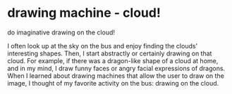 # drawing machine - cloud!

do imaginative drawing on the cloud!

I often look up at the sky on the bus and enjoy finding the clouds' interesting shapes. Then, I start abstractly or certainly drawing on that cloud. For example, if there was a dragon-like shape of a cloud at home, and in my mind, I draw funny faces or angry facial expressions of dragons. When I learned about drawing machines that allow the user to draw on the image, I thought of my favorite activity on the bus: drawing on the cloud. 





